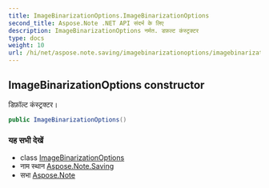 ```yaml
---
title: ImageBinarizationOptions.ImageBinarizationOptions
second_title: Aspose.Note .NET API संदर्भ के लिए
description: ImageBinarizationOptions नर्मत. डफ़ल्ट कंस्ट्रक्टर
type: docs
weight: 10
url: /hi/net/aspose.note.saving/imagebinarizationoptions/imagebinarizationoptions/
---
```

## ImageBinarizationOptions constructor

डिफ़ॉल्ट कंस्ट्रक्टर।

```csharp
public ImageBinarizationOptions()
```

### यह सभी देखें

* class [ImageBinarizationOptions](../)
* नाम स्थान [Aspose.Note.Saving](../../imagebinarizationoptions/)
* सभा [Aspose.Note](../../../)


